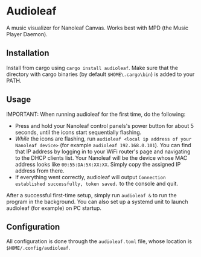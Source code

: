# Audioleaf

A music visualizer for Nanoleaf Canvas. Works best with MPD (the Music Player Daemon).

## Installation

Install from cargo using `cargo install audioleaf`. Make sure that the directory with cargo binaries (by default `$HOME\.cargo\bin`) is added to your PATH.

## Usage

>
IMPORTANT: When running audioleaf for the first time, do the following:
* Press and hold your Nanoleaf control panels's power button for about 5 seconds, until the icons start sequentially flashing.
* *While* the icons are flashing, run `audioleaf <local ip address of your Nanoleaf device>` (for example `audioleaf 192.168.0.101`). You can find that IP address by logging in to your WiFi router's page and navigating to the DHCP clients list. Your Nanoleaf will be the device whose MAC address looks like `00:55:DA:5X:XX:XX`. Simply copy the assigned IP address from there.
* If everything went correctly, audioleaf will output `Connection established successfully, token saved.` to the console and quit.

After a successful first-time setup, simply run `audioleaf &` to run the program in the background. You can also set up a systemd unit to launch audioleaf (for example) on PC startup.

## Configuration
All configuration is done through the `audioleaf.toml` file, whose location is `$HOME/.config/audioleaf`.
